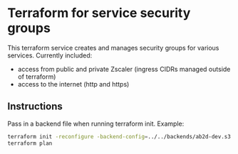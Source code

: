 # Terraform for service security groups

This terraform service creates and manages security groups for various services. Currently included:

- access from public and private Zscaler (ingress CIDRs managed outside of terraform)
- access to the internet (http and https)

## Instructions

Pass in a backend file when running terraform init. Example:

```bash
terraform init -reconfigure -backend-config=../../backends/ab2d-dev.s3.tfbackend
terraform plan
```
